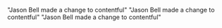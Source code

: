 "Jason Bell made a change to contentful"
"Jason Bell made a change to contentful"
"Jason Bell made a change to contentful"
